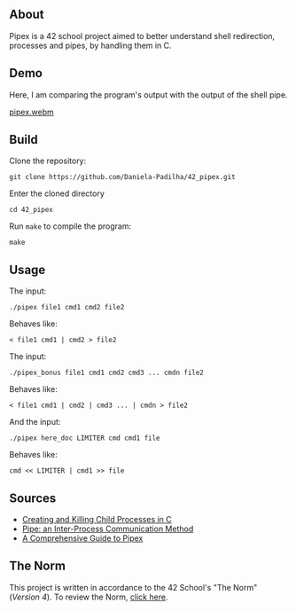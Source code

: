## About

Pipex is a 42 school project aimed to better understand shell redirection, processes and pipes, by handling them in C.

## Demo
Here, I am comparing the program's output with the output of the shell pipe.

[pipex.webm](https://github.com/user-attachments/assets/22aeb8e3-878a-4c60-ad45-bc54422f252a)

## Build

Clone the repository:
```shell
git clone https://github.com/Daniela-Padilha/42_pipex.git
```
Enter the cloned directory
```shell
cd 42_pipex
```
Run `make` to compile the program:
```shell
make
```

## Usage

The input:
```shell
./pipex file1 cmd1 cmd2 file2
```
Behaves like:
```shell
< file1 cmd1 | cmd2 > file2
```
The input:
```shell
./pipex_bonus file1 cmd1 cmd2 cmd3 ... cmdn file2
```
Behaves like:
```shell
< file1 cmd1 | cmd2 | cmd3 ... | cmdn > file2
```
And the input:
```shell
./pipex here_doc LIMITER cmd cmd1 file
```
Behaves like:
```shell
cmd << LIMITER | cmd1 >> file
```

## Sources

* [Creating and Killing Child Processes in C](https://www.codequoi.com/en/creating-and-killing-child-processes-in-c/)
* [Pipe: an Inter-Process Communication Method](https://www.codequoi.com/en/pipe-an-inter-process-communication-method/)
* [A Comprehensive Guide to Pipex](https://reactive.so/post/42-a-comprehensive-guide-to-pipex/)

## The Norm

This project is written in accordance to the 42 School's "The Norm" (_Version 4_). To review the Norm, [click here](https://github.com/42School/norminette/blob/master/pdf/en.norm.pdf).
